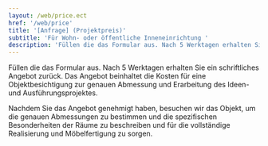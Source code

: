 ```yaml
---
layout: /web/price.ect
href: '/web/price'
title: '[Anfrage] (Projektpreis)'
subtitle: 'Für Wohn- oder öffentliche Inneneinrichtung '
description: 'Füllen die das Formular aus. Nach 5 Werktagen erhalten Sie ein schriftliches Angebot zurück. Das Angebot beinhaltet die Kosten für eine Objektbesichtigung zur genauen Abmessung und Erarbeitung des Ideen- und Ausführungsprojektes.'
---
```

Füllen die das Formular aus. Nach 5 Werktagen erhalten Sie ein schriftliches Angebot zurück. Das Angebot beinhaltet die Kosten für eine Objektbesichtigung zur genauen Abmessung und Erarbeitung des Ideen- und Ausführungsprojektes. 

Nachdem Sie das Angebot genehmigt haben, besuchen wir das Objekt, um die genauen Abmessungen zu bestimmen und die spezifischen Besonderheiten der Räume zu beschreiben und  für die vollständige Realisierung und Möbelfertigung zu sorgen.